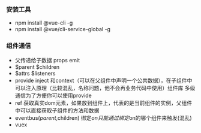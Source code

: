 ### 安装工具
- npm install @vue-cli -g
- npm install @vue/cli-service-global -g

### 组件通信
- 父传递给子数据 props emit
- $parent $children
- $attrs $listeners
- provide inject 和context（可以在父组件中声明一个公共数据），在子组件中可以注入原理（比较混乱，名称问题，他不会再业务代码中使用）组件库 多级通信为了方便你可以使用provide
- ref 获取真实dom元素，如果放到组件上，代表的是当前组件的实例，父组件中可以直接获取子组件的方法和数据
- eventbus($parent,$children) 绑定$on 只能通过绑定$on的哪个组件来触发(混乱)
- vuex
